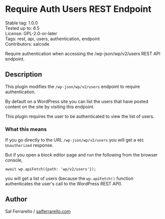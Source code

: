 # Require Auth Users REST Endpoint

Stable tag: 1.0.0  
Tested up to: 6.5  
License: GPL-2.0-or-later  
Tags: rest, api, users, authentication, endpoint  
Contributors: salcode  

Require authentication when accessing the /wp-json/wp/v2/users REST API endpoint.

## Description

This plugin modifies the `/wp-json/wp/v2/users` endpoint to require authentication.

By default on a WordPress site you can list the users that have posted content on the site by visiting this endpoint.

This plugin requires the user to be authenticated to view the list of users.

### What this means

If you go directly to the URL `/wp-json/wp/v2/users` you will get a `401 Unauthorized` response.

But if you open a block editor page and run the following from the browser console,

    await wp.apiFetch({path: 'wp/v2/users'});

you will get a list of users (because the `wp.apiFetch()` function authenticates the user's call to the WordPress REST API).

## Author

Sal Ferrarello / [salferrarello.com](https://salferrarello.com)
